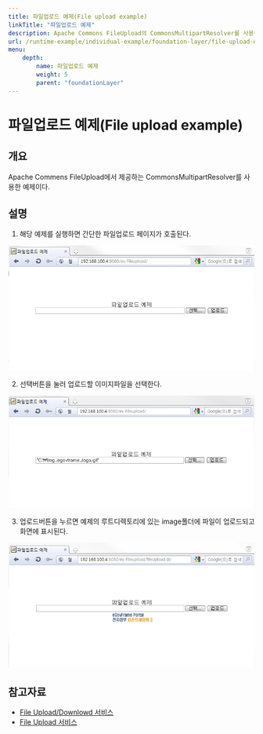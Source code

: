 ```yaml
---
title: 파일업로드 예제(File upload example)
linkTitle: "파일업로드 예제"
description: Apache Commons FileUpload의 CommonsMultipartResolver를 사용한 파일 업로드 예제로, 이미지 파일을 업로드하고 화면에 표시하는 기능을 설명한다.
url: /runtime-example/individual-example/foundation-layer/file-upload-example/
menu:
    depth:
        name: 파일업로드 예제
        weight: 5
        parent: "foundationLayer"
---
```

# 파일업로드 예제(File upload example)

## 개요
Apache Commens FileUpload에서 제공하는 CommonsMultipartResolver를 사용한 예제이다.

## 설명
1. 해당 예제를 실행하면 간단한 파일업로드 페이지가 호출된다.

![fileupload-1](./images/fileupload-1.png)

2. 선택버튼을 눌러 업로드할 이미지파일을 선택한다.

![fileupload-2](./images/fileupload-2.png)

3. 업로드버튼을 누르면 예제의 루트디렉토리에 있는 image폴더에 파일이 업로드되고 화면에 표시된다.

![fileupload-3](./images/fileupload-3.png)

## 참고자료
- [File Upload/Downlowd 서비스](../../../egovframe-runtime/foundation-layer/file-upload-download-service.md)
- [File Upload 서비스](../../../egovframe-runtime/foundation-layer/file-upload-service.md)